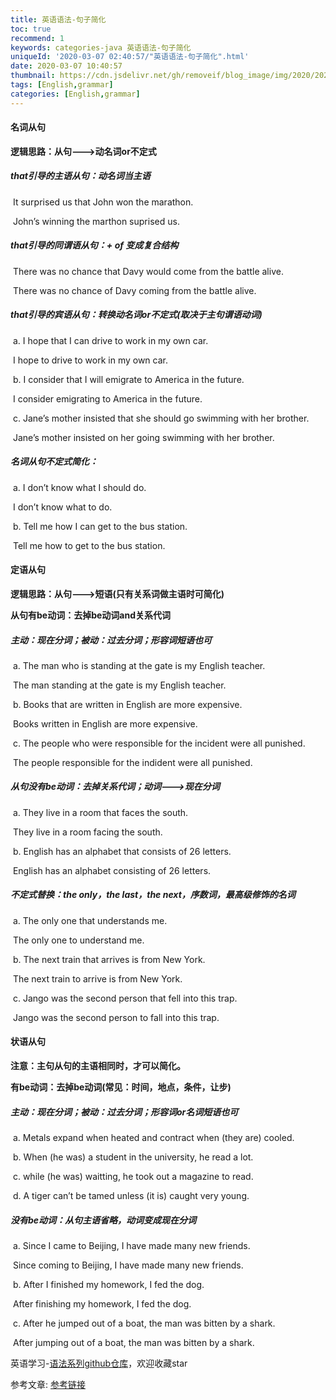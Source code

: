 ```yaml
---
title: 英语语法-句子简化
toc: true
recommend: 1
keywords: categories-java 英语语法-句子简化
uniqueId: '2020-03-07 02:40:57/"英语语法-句子简化".html'
date: 2020-03-07 10:40:57
thumbnail: https://cdn.jsdelivr.net/gh/removeif/blog_image/img/2020/20200307104658.png
tags: [English,grammar]
categories: [English,grammar]
---
```

#### 名词从句

**逻辑思路：从句--->动名词or不定式**

##### that引导的主语从句：动名词当主语

​    It surprised us that John won the marathon.

​    John’s winning the marthon suprised us. <!-- more -->

##### that引导的同谓语从句：+ of 变成复合结构

​    There was no chance that Davy would come from the battle alive.

​    There was no chance of Davy coming from the battle alive.

##### that引导的宾语从句：转换动名词or不定式(取决于主句谓语动词)

​    a. I hope that I can drive to work in my own car.

​        I hope to drive to work in my own car.

​    b. I consider that I will emigrate to America in the future.

​        I consider emigrating to America in the future.

​    c. Jane’s mother insisted that she should go swimming with her brother.

​        Jane’s mother insisted on her going swimming with her brother.

##### 名词从句不定式简化：

​    a. I don’t know what I should do.

​      I don’t know what to do.

​    b. Tell me how I can get to the bus station.

​      Tell me how to get to the bus station. 

#### 定语从句

**逻辑思路：从句--->短语(只有关系词做主语时可简化)**

**从句有be动词：去掉be动词and关系代词**

##### 主动：现在分词；被动：过去分词；形容词短语也可

​    a. The man who is standing at the gate is my English teacher.

​      The man standing at the gate is my English teacher.

​    b. Books that are written in English are more expensive.

​      Books written in English are more expensive.

​    c. The people who were responsible for the incident were all punished.

​      The people responsible for the indident were all punished.

##### 从句没有be动词：去掉关系代词；动词--->现在分词

​    a. They live in a room that faces the south.

​      They live in a room facing the south.

​    b. English has an alphabet that consists of 26 letters.

​      English has an alphabet consisting of 26 letters.

##### 不定式替换：the only，the last，the next，序数词，最高级修饰的名词

​    a. The only one that understands me.

​      The only one to understand me.

​    b. The next train that arrives is from New York.

​      The next train to arrive is from New York.

​    c. Jango was the second person that fell into this trap.

​      Jango was the second person to fall into this trap.

#### 状语从句

**注意：主句从句的主语相同时，才可以简化。**

**有be动词：去掉be动词(常见：时间，地点，条件，让步)**

##### 主动：现在分词；被动：过去分词；形容词or名词短语也可

​    a. Metals expand when heated and contract when (they are) cooled.

​    b. When (he was) a student in the university, he read a lot.

​    c. while (he was) waitting, he took out a magazine to read.

​    d. A tiger can’t be tamed unless (it is) caught very young. 

##### 没有be动词：从句主语省略，动词变成现在分词

​    a. Since I came to Beijing, I have made many new friends.

​      Since coming to Beijing, I have made many new friends.

​    b. After I finished my homework, I fed the dog.

​      After finishing my homework, I fed the dog.

​    c. After he jumped out of a boat, the man was bitten by a shark.

​      After jumping out of a boat, the man was bitten by a shark.

英语学习-[语法系列github仓库](https://github.com/removeif/english-learn)，欢迎收藏star 

参考文章:
[参考链接](https://github.com/yizutianya/English_Grammar_Learning)



